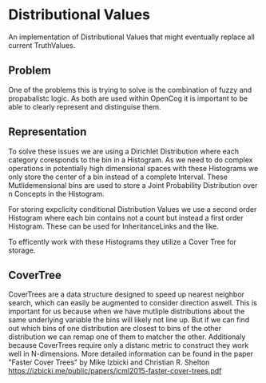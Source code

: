 Distributional Values
=====================

An implementation of Distributional Values that might eventually replace all current TruthValues.

Problem
-------

One of the problems this is trying to solve is the combination of fuzzy and propabalistc logic. As both are used within OpenCog it is important to be able to clearly represent and distinguise them.

Representation
--------------

To solve these issues we are using a Dirichlet Distribution where each category coresponds to the bin in a Histogram. As we need to do complex operations in potentially high dimensional spaces with these Histograms we only store the center of a bin instead of a complete Interval. These Mutlidemensional bins are used to store a Joint Probability Distribution over n Concepts in the Histogram.

For storing expclicity conditional Distribution Values we use a second order Histogram where each bin contains not a count but instead a first order Histogram.  These can be used for InheritanceLinks and the like.

To efficently work with these Histograms they utilize a Cover Tree for storage. 

CoverTree
---------
CoverTrees are a data structure designed to speed up nearest neighbor search, which can easily be augmented to consider direction aswell.
This is important for us because when we have mutliple distributions about the same underlying variable the bins will likely not line up. But if we can find out which bins of one distribution are closest to bins of the other distribution we can remap one of them to matcher the other.
Additionaly because CoverTrees require only a distanc metric to construct they work well in N-dimensions.
More detailed information can be found in the paper "Faster Cover Trees" by Mike Izbicki and Christian R. Shelton
https://izbicki.me/public/papers/icml2015-faster-cover-trees.pdf
